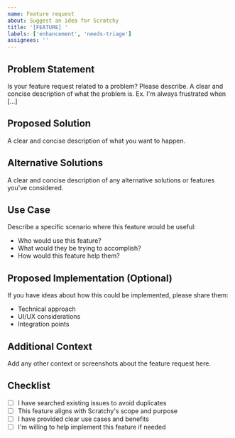 ```yaml
---
name: Feature request
about: Suggest an idea for Scratchy
title: '[FEATURE] '
labels: ['enhancement', 'needs-triage']
assignees: ''
---
```


## Problem Statement

Is your feature request related to a problem? Please describe.
A clear and concise description of what the problem is. Ex. I'm always frustrated when [...]

## Proposed Solution

A clear and concise description of what you want to happen.

## Alternative Solutions

A clear and concise description of any alternative solutions or features you've considered.

## Use Case

Describe a specific scenario where this feature would be useful:
- Who would use this feature?
- What would they be trying to accomplish?
- How would this feature help them?

## Proposed Implementation (Optional)

If you have ideas about how this could be implemented, please share them:
- Technical approach
- UI/UX considerations
- Integration points

## Additional Context

Add any other context or screenshots about the feature request here.

## Checklist

- [ ] I have searched existing issues to avoid duplicates
- [ ] This feature aligns with Scratchy's scope and purpose
- [ ] I have provided clear use cases and benefits
- [ ] I'm willing to help implement this feature if needed 